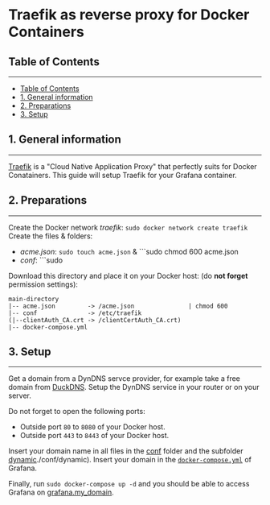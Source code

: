 # Traefik as reverse proxy for Docker Containers

## Table of Contents
***
* [Table of Contents](#table-of-contents)
* [1. General information](#1-general-information)
* [2. Preparations](#2-preparations)
* [3. Setup](#3-setup)


## 1. General information
***
[Traefik](https://traefik.io/traefik/) is a "Cloud Native Application Proxy" that perfectly suits for Docker Conatainers. 
This guide will setup Traefik for your Grafana container.

## 2. Preparations
***
Create the Docker network _traefik_: ```sudo docker network create traefik```
Create the files & folders:
  * _acme.json_: ```sudo touch acme.json``` & ```sudo chmod 600 acme.json
  * _conf_: ```sudo
  
Download this directory and place it on your Docker host: 
(do __not forget__ permission settings):
```
main-directory
|-- acme.json         -> /acme.json               | chmod 600
|-- conf              -> /etc/traefik
(|--clientAuth_CA.crt -> /clientCertAuth_CA.crt)
|-- docker-compose.yml
```

## 3. Setup
***
Get a domain from a DynDNS servce provider, for example take a free domain from [DuckDNS](https://duckdns.org).
Setup the DynDNS service in your router or on your server.

Do not forget to open the following ports:
* Outside port ```80``` to ```8080``` of your Docker host.
* Outside port ```443``` to ```8443``` of your Docker host.

Insert your domain name in all files in the [conf](./conf) folder and the subfolder [dynamic]()./conf/dynamic).
Insert your domain in the [```docker-compose.yml```](/_openhab/influxdb_grafana/docker-compose.yml) of Grafana.

Finally, run ```sudo docker-compose up -d``` and you should be able to access Grafana on [grafana.my_domain](https://grafana.my_domain).
